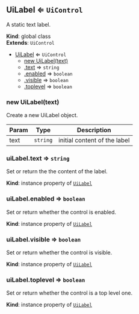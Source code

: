<a name="UiLabel"></a>

## UiLabel ⇐ <code>UiControl</code>
A static text label.

**Kind**: global class  
**Extends**: <code>UiControl</code>  

* [UiLabel](#UiLabel) ⇐ <code>UiControl</code>
    * [new UiLabel(text)](#new_UiLabel_new)
    * [.text](#UiLabel+text) ⇒ <code>string</code>
    * [.enabled](#) ⇒ <code>boolean</code>
    * [.visible](#) ⇒ <code>boolean</code>
    * [.toplevel](#) ⇒ <code>boolean</code>

<a name="new_UiLabel_new"></a>

### new UiLabel(text)
Create a new UiLabel object.


| Param | Type | Description |
| --- | --- | --- |
| text | <code>string</code> | initial content of the label |

<a name="UiLabel+text"></a>

### uiLabel.text ⇒ <code>string</code>
Set or return the the content of the label.

**Kind**: instance property of [<code>UiLabel</code>](#UiLabel)  
<a name=""></a>

### uiLabel.enabled ⇒ <code>boolean</code>
Set or return whether the control is enabled.

**Kind**: instance property of [<code>UiLabel</code>](#UiLabel)  
<a name=""></a>

### uiLabel.visible ⇒ <code>boolean</code>
Set or return whether the control is visible.

**Kind**: instance property of [<code>UiLabel</code>](#UiLabel)  
<a name=""></a>

### uiLabel.toplevel ⇒ <code>boolean</code>
Set or return whether the control is a top level one.

**Kind**: instance property of [<code>UiLabel</code>](#UiLabel)  
